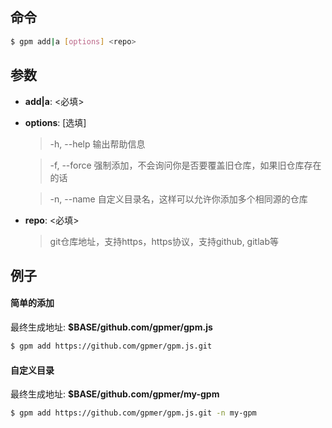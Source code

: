 ## 命令

```bash
$ gpm add|a [options] <repo>
```

## 参数

- **add|a**: <必填>

- **options**: [选填]
    > -h, --help         输出帮助信息
    
    > -f, --force        强制添加，不会询问你是否要覆盖旧仓库，如果旧仓库存在的话
    
    > -n, --name <name>  自定义目录名，这样可以允许你添加多个相同源的仓库
- **repo**: <必填>
    
    > git仓库地址，支持https，https协议，支持github, gitlab等

## 例子

#### 简单的添加

最终生成地址: **$BASE/github.com/gpmer/gpm.js**

```bash
$ gpm add https://github.com/gpmer/gpm.js.git
```

#### 自定义目录

最终生成地址: **$BASE/github.com/gpmer/my-gpm**

```bash
$ gpm add https://github.com/gpmer/gpm.js.git -n my-gpm
```